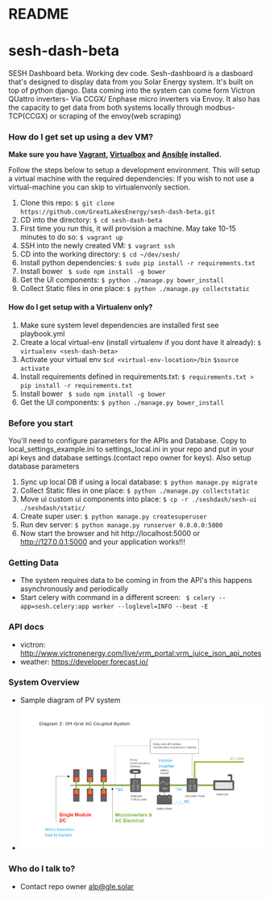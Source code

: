 # README #

# sesh-dash-beta
SESH Dashboard beta. Working dev code.
Sesh-dashboard is a dasboard that's designed to display data from you Solar Energy system. It's built on top of python django. Data coming into the system can come form Victron QUattro inverters- Via CCGX/ Enphase micro inverters via Envoy.
It also has the capacity to get data from both systems locally through modbus-TCP(CCGX) or scraping of the envoy(web scraping)

### How do I get set up using a dev VM? ###

**Make sure you have [Vagrant](https://www.vagrantup.com/downloads.html), [Virtualbox](https://www.virtualbox.org/wiki/Downloads) and [Ansible](http://docs.ansible.com/ansible/intro_installation.html) installed.**

Follow the steps below to setup a development environment. This will setup a virtual machine with the required dependencies:
If you wish to not use a virtual-machine you can skip to virtualenvonly section.
 1. Clone this repo:
    `$ git clone https://github.com/GreatLakesEnergy/sesh-dash-beta.git`
 1. CD into the directory:
    `$ cd sesh-dash-beta`
 1. First time you run this, it will provision a machine. May take 10-15 minutes to do so:
    `$ vagrant up`
 1. SSH into the newly created VM:
    `$ vagrant ssh`
 1. CD into the working directory:
    `$ cd ~/dev/sesh/`
 1. Install python dependencies:
    `$ sudo pip install -r requirements.txt`
 1. Install bower
   ` $ sudo npm install -g bower`
 1. Get the UI components:
    `$ python ./manage.py bower_install`
 1. Collect Static files in one place:
    `$ python ./manage.py collectstatic`

#### How do I get setup with a Virtualenv only? ####
1. Make sure system level dependencies are installed first see playbook.yml
1. Create a local virtual-env (install virtualenv if you dont have it already):
    `$ virtualenv <sesh-dash-beta>`
1. Activate your virtual env
    `$cd <virtual-env-location>/bin`
    `$source activate` 
1. Install requirements defined in requirements.txt:
    `$ requirements.txt > pip install -r requirements.txt`
1. Install bower
   ` $ sudo npm install -g bower`
1. Get the UI components:
    `$ python ./manage.py bower_install`

### Before you start ###
You'll need to configure parameters for the APIs and Database. Copy to local_settings_example.ini to settings_local.ini in your repo and  put in your api keys and database settings.(contact repo owner for keys). Also setup database parameters
 1. Sync up local DB if using a local database:
    `$ python manage.py migrate`
 1. Collect Static files in one place:
    `$ python ./manage.py collectstatic`
 1. Move ui custom ui components into place:
    `$ cp -r ./seshdash/sesh-ui ./seshdash/static/`
 1. Create super user:
    `$ python manage.py createsuperuser`
 1. Run dev server:
    `$ python manage.py runserver 0.0.0.0:5000`
 1. Now start the browser and hit http://localhost:5000 or http://127.0.0.1:5000 and your application works!!!

### Getting Data ###
* The system requires data to be coming in from the API's this happens asynchronously and periodically
* Start celery with command in a different screen:
   ` $ celery --app=sesh.celery:app worker --loglevel=INFO --beat -E` 

### API docs ###
* victron: http://www.victronenergy.com/live/vrm_portal:vrm_juice_json_api_notes
* weather: https://developer.forecast.io/


### System Overview ###
* Sample diagram of PV system
*   ![sample system diagram ](https://raw.githubusercontent.com/GreatLakesEnergy/sesh-diagrams/master/sesh-system-diagram.png "sesh system diagram")

### Who do I talk to? ###

* Contact repo owner alp@gle.solar
